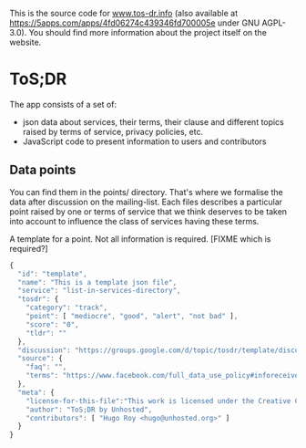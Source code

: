This is the source code for www.tos-dr.info (also available at
https://5apps.com/apps/4fd06274c439346fd700005e under GNU AGPL-3.0). You should
find more information about the project itself on the website.

# ToS;DR

The app consists of a set of:
+ json data about services, their terms, their clause and different topics
raised by terms of service, privacy policies, etc. 
+ JavaScript code to present information to users and contributors

## Data points 

You can find them in the points/ directory. That's where we formalise the data
after discussion on the mailing-list. Each files describes a particular point raised by
one or terms of service that we think deserves to be taken into account to
influence the class of services having these terms.

A template for a point. Not all information is required. [FIXME which is required?]
```js
{
  "id": "template",
  "name": "This is a template json file",
  "service": "list-in-services-directory",
  "tosdr": {
  	"category": "track",
  	"point": [ "mediocre", "good", "alert", "not bad" ],
  	"score": "0", 
  	"tldr": ""
  },
  "discussion": "https://groups.google.com/d/topic/tosdr/template/discussion",
  "source": {
  	"faq": "",
  	"terms": "https://www.facebook.com/full_data_use_policy#inforeceived"
  },
  "meta": {
  	"license-for-this-file":"This work is licensed under the Creative Commons Attribution-ShareAlike 3.0 Unported License. To view a copy of this license, visit http://creativecommons.org/licenses/by-sa/3.0/ or send a letter to Creative Commons, 444 Castro Street, Suite 900, Mountain View, California, 94041, .USA",
  	"author": "ToS;DR by Unhosted",
  	"contributors": [ "Hugo Roy <hugo@unhosted.org>" ]
  }
}
```
